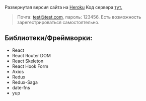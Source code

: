 Развернутая версия сайта на [Heroku](https://wep-anime-site.herokuapp.com/)
Код сервера [тут.](https://github.com/WepILoK/backend-anime-site)

> Почта: test@test.com, пароль: 123456. 
> Есть возможность зарегестрироваться самостоятельно.

## Библиотеки/Фреймворки:
- React
- React Router DOM
- React Skeleton
- React Hook Form
- Axios
- Redux
- Redux-Saga
- date-fns
- yup
